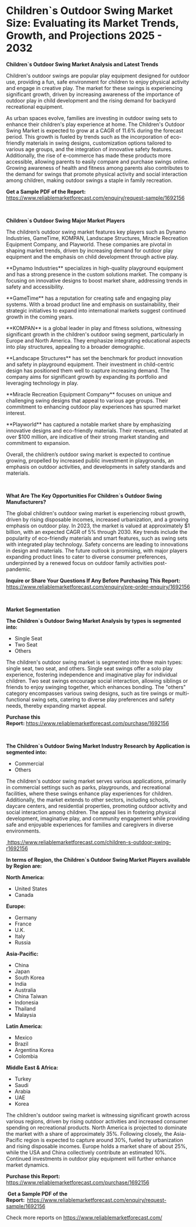 <p><h1>Children`s Outdoor Swing Market Size: Evaluating its Market Trends, Growth, and Projections 2025 - 2032</h1></p><p><strong>Children`s Outdoor Swing Market Analysis and Latest Trends</strong></p>
<p><p>Children's outdoor swings are popular play equipment designed for outdoor use, providing a fun, safe environment for children to enjoy physical activity and engage in creative play. The market for these swings is experiencing significant growth, driven by increasing awareness of the importance of outdoor play in child development and the rising demand for backyard recreational equipment. </p><p>As urban spaces evolve, families are investing in outdoor swing sets to enhance their children's play experience at home. The Children's Outdoor Swing Market is expected to grow at a CAGR of 11.6% during the forecast period. This growth is fueled by trends such as the incorporation of eco-friendly materials in swing designs, customization options tailored to various age groups, and the integration of innovative safety features. Additionally, the rise of e-commerce has made these products more accessible, allowing parents to easily compare and purchase swings online. Growing awareness of health and fitness among parents also contributes to the demand for swings that promote physical activity and social interaction among children, making outdoor swings a staple in family recreation.</p></p>
<p><strong>Get a Sample PDF of the Report:&nbsp;</strong> <a href="https://www.reliablemarketforecast.com/enquiry/request-sample/1692156?utm_campaign=1169&utm_medium=2&utm_source=Github&utm_content=ia&utm_term=07012025&utm_id=childrens-outdoor-swing">https://www.reliablemarketforecast.com/enquiry/request-sample/1692156</a></p>
<p>&nbsp;</p>
<p><strong>Children`s Outdoor Swing Major Market Players</strong></p>
<p><p>The children’s outdoor swing market features key players such as Dynamo Industries, GameTime, KOMPAN, Landscape Structures, Miracle Recreation Equipment Company, and Playworld. These companies are pivotal in shaping market trends, driven by increasing demand for outdoor play equipment and the emphasis on child development through active play.</p><p>**Dynamo Industries** specializes in high-quality playground equipment and has a strong presence in the custom solutions market. The company is focusing on innovative designs to boost market share, addressing trends in safety and accessibility.</p><p>**GameTime** has a reputation for creating safe and engaging play systems. With a broad product line and emphasis on sustainability, their strategic initiatives to expand into international markets suggest continued growth in the coming years.</p><p>**KOMPAN** is a global leader in play and fitness solutions, witnessing significant growth in the children's outdoor swing segment, particularly in Europe and North America. They emphasize integrating educational aspects into play structures, appealing to a broader demographic.</p><p>**Landscape Structures** has set the benchmark for product innovation and safety in playground equipment. Their investment in child-centric design has positioned them well to capture increasing demand. The company aims for significant growth by expanding its portfolio and leveraging technology in play.</p><p>**Miracle Recreation Equipment Company** focuses on unique and challenging swing designs that appeal to various age groups. Their commitment to enhancing outdoor play experiences has spurred market interest.</p><p>**Playworld** has captured a notable market share by emphasizing innovative designs and eco-friendly materials. Their revenues, estimated at over $100 million, are indicative of their strong market standing and commitment to expansion.</p><p>Overall, the children’s outdoor swing market is expected to continue growing, propelled by increased public investment in playgrounds, an emphasis on outdoor activities, and developments in safety standards and materials.</p></p>
<p>&nbsp;</p>
<p><strong>What Are The Key Opportunities For Children`s Outdoor Swing Manufacturers?</strong></p>
<p><p>The global children's outdoor swing market is experiencing robust growth, driven by rising disposable incomes, increased urbanization, and a growing emphasis on outdoor play. In 2023, the market is valued at approximately $1 billion, with an expected CAGR of 5% through 2030. Key trends include the popularity of eco-friendly materials and smart features, such as swing sets with integrated play technology. Safety concerns are leading to innovations in design and materials. The future outlook is promising, with major players expanding product lines to cater to diverse consumer preferences, underpinned by a renewed focus on outdoor family activities post-pandemic.</p></p>
<p><strong>Inquire or Share Your Questions If Any Before Purchasing This Report:</strong> <a href="https://www.reliablemarketforecast.com/enquiry/pre-order-enquiry/1692156?utm_campaign=1169&utm_medium=2&utm_source=Github&utm_content=ia&utm_term=07012025&utm_id=childrens-outdoor-swing">https://www.reliablemarketforecast.com/enquiry/pre-order-enquiry/1692156</a></p>
<p>&nbsp;</p>
<p><strong>Market Segmentation</strong></p>
<p><strong>The Children`s Outdoor Swing Market Analysis by types is segmented into:</strong></p>
<p><ul><li>Single Seat</li><li>Two Seat</li><li>Others</li></ul></p>
<p><p>The children's outdoor swing market is segmented into three main types: single seat, two seat, and others. Single seat swings offer a solo play experience, fostering independence and imaginative play for individual children. Two seat swings encourage social interaction, allowing siblings or friends to enjoy swinging together, which enhances bonding. The "others" category encompasses various swing designs, such as tire swings or multi-functional swing sets, catering to diverse play preferences and safety needs, thereby expanding market appeal.</p></p>
<p><strong>Purchase this Report:&nbsp;</strong><a href="https://www.reliablemarketforecast.com/purchase/1692156?utm_campaign=1169&utm_medium=2&utm_source=Github&utm_content=ia&utm_term=07012025&utm_id=childrens-outdoor-swing">https://www.reliablemarketforecast.com/purchase/1692156</a></p>
<p>&nbsp;</p>
<p><strong>The Children`s Outdoor Swing Market Industry Research by Application is segmented into:</strong></p>
<p><ul><li>Commercial</li><li>Others</li></ul></p>
<p><p>The children's outdoor swing market serves various applications, primarily in commercial settings such as parks, playgrounds, and recreational facilities, where these swings enhance play experiences for children. Additionally, the market extends to other sectors, including schools, daycare centers, and residential properties, promoting outdoor activity and social interaction among children. The appeal lies in fostering physical development, imaginative play, and community engagement while providing safe and enjoyable experiences for families and caregivers in diverse environments.</p></p>
<p><a href="https://www.reliablemarketforecast.com/children-s-outdoor-swing-r1692156?utm_campaign=1169&utm_medium=2&utm_source=Github&utm_content=ia&utm_term=07012025&utm_id=childrens-outdoor-swing">&nbsp;https://www.reliablemarketforecast.com/children-s-outdoor-swing-r1692156</a></p>
<p><strong>In terms of Region, the Children`s Outdoor Swing Market Players available by Region are:</strong></p>
<p>
    <p> <strong> North America: </strong>
        <ul>
            <li>United States</li>
            <li>Canada</li>
        </ul>
        </p> 
    <p> <strong> Europe: </strong>
        <ul>
            <li>Germany</li>
            <li>France</li>
            <li>U.K.</li>
            <li>Italy</li>
            <li>Russia</li>
        </ul>
        </p> 
    <p> <strong> Asia-Pacific: </strong>
        <ul>
            <li>China</li>
            <li>Japan</li>
            <li>South Korea</li>
            <li>India</li>
            <li>Australia</li>
            <li>China Taiwan</li>
            <li>Indonesia</li>
            <li>Thailand</li>
            <li>Malaysia</li>
        </ul>
        </p> 
    <p> <strong> Latin America: </strong>
        <ul>
            <li>Mexico</li>
            <li>Brazil</li>
            <li>Argentina Korea</li>
            <li>Colombia</li>
        </ul>
        </p> 
    <p> <strong> Middle East & Africa: </strong>
        <ul>
            <li>Turkey</li>
            <li>Saudi</li>
            <li>Arabia</li>
            <li>UAE</li>
            <li>Korea</li>
        </ul>
    </p>
    </p>
<p><p>The children's outdoor swing market is witnessing significant growth across various regions, driven by rising outdoor activities and increased consumer spending on recreational products. North America is projected to dominate the market with a share of approximately 35%. Following closely, the Asia-Pacific region is expected to capture around 30%, fueled by urbanization and rising disposable incomes. Europe holds a market share of about 25%, while the USA and China collectively contribute an estimated 10%. Continued investments in outdoor play equipment will further enhance market dynamics.</p></p>
<p><strong>Purchase this Report: </strong><a href="https://www.reliablemarketforecast.com/purchase/1692156?utm_campaign=1169&utm_medium=2&utm_source=Github&utm_content=ia&utm_term=07012025&utm_id=childrens-outdoor-swing">https://www.reliablemarketforecast.com/purchase/1692156</a></p>
<p>&nbsp;<strong>Get a Sample PDF of the Report:&nbsp;&nbsp;</strong><a href="https://www.reliablemarketforecast.com/enquiry/request-sample/1692156?utm_campaign=1169&utm_medium=2&utm_source=Github&utm_content=ia&utm_term=07012025&utm_id=childrens-outdoor-swing">https://www.reliablemarketforecast.com/enquiry/request-sample/1692156</a></p>
<p><strong></strong></p>
<p>Check more reports on <a href="https://www.reliablemarketforecast.com/?utm_campaign=1169&utm_medium=2&utm_source=Github&utm_content=ia&utm_term=07012025&utm_id=childrens-outdoor-swing">https://www.reliablemarketforecast.com/</a></p>